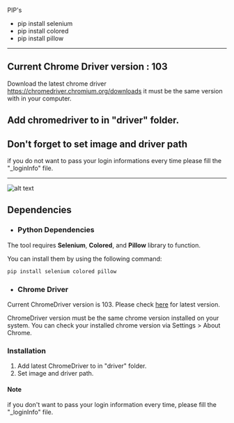 PIP's

- pip install selenium
- pip install colored
- pip install pillow
-----
Current Chrome Driver version : 103
-----
Download the latest chrome driver https://chromedriver.chromium.org/downloads
it must be the same version with in your computer.

Add chromedriver to in "driver" folder.
-----
Don't forget to set image and driver path
-----
if you do not want to pass your login informations every time please fill the 
"_loginInfo" file.

-----
![alt text](https://i.ibb.co/XVTKf3N/indir.png)

## Dependencies

- ### Python Dependencies
The tool requires **Selenium**, **Colored**, and **Pillow** library to function.

You can install them by using the following command:
```bash
pip install selenium colored pillow
```

- ### Chrome Driver

Current ChromeDriver version is 103. Please check [here](https://chromedriver.chromium.org/downloads) for latest version. 

ChromeDriver version must be the same chrome version installed on your system. You can check your installed chrome version via Settings > About Chrome.

### Installation
1. Add latest ChromeDriver to in "driver" folder.
2. Set image and driver path.

#### Note
if you don't want to pass your login information every time, please fill the "_loginInfo" file.

